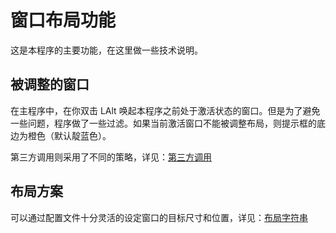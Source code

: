 窗口布局功能
===

这是本程序的主要功能，在这里做一些技术说明。

## 被调整的窗口

在主程序中，在你双击 LAlt 唤起本程序之前处于激活状态的窗口。但是为了避免一些问题，程序做了一些过滤。如果当前激活窗口不能被调整布局，则提示框的底边为橙色（默认靛蓝色）。

第三方调用则采用了不同的策略，详见：[第三方调用](./第三方调用.md)

## 布局方案

可以通过配置文件十分灵活的设定窗口的目标尺寸和位置，详见：[布局字符串](./布局字符串.md)